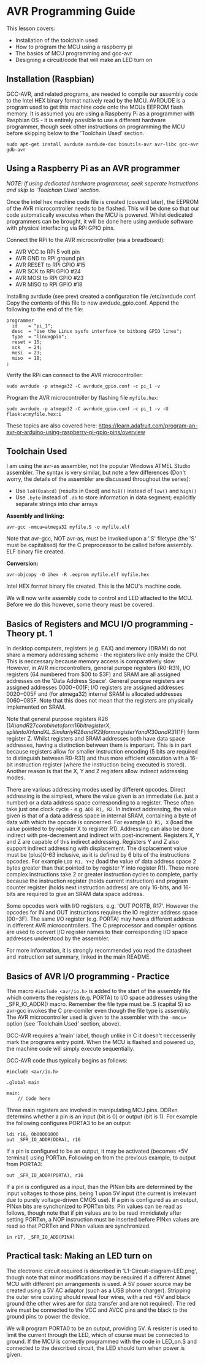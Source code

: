 AVR Programming Guide
=====================

This lesson covers:
 - Installation of the toolchain used
 - How to program the MCU using a raspberry pi
 - The basics of MCU programming and gcc-avr 
 - Designing a circuit/code that will make an LED turn on

Installation (Raspbian)
-----------------------

GCC-AVR, and related programs, are needed to compile our assembly code to the
Intel HEX binary format natively read by the MCU. AVRDUDE is a program used to
get this machine code onto the MCUs EEPROM flash memory. It is assumed you are
using a Raspberry Pi as a programmer with Raspbian OS - it is entirely
possible to use a different hardware programmer, though seek other instructions
on programming the MCU before skipping below to the 'Toolchain Used' section.

```
sudo apt-get install avrdude avrdude-doc binutils-avr avr-libc gcc-avr gdb-avr
```

Using a Raspberry Pi as an AVR programmer
-----------------------------------------

_NOTE: if using dedicated hardware programmer, seek seperate instructions
and skip to 'Toolchain Used' section._

Once the intel hex machine code file is created (covered later), the EEPROM of 
the AVR microcontroller needs to be flashed. This will be done so that our
code automatically executes when the MCU is powered. Whilst dedicated 
programmers can be brought, it will be done here using avrdude software with 
physical interfacing via RPi GPIO pins.

Connect the RPi to the AVR microcontroller (via a breadboard):
 - AVR VCC to RPi 5 volt pin
 - AVR GND to RPi ground pin
 - AVR RESET to RPi GPIO #15
 - AVR SCK to RPi GPIO #24
 - AVR MOSI to RPi GPIO #23
 - AVR MISO to RPi GPIO #18

Installing avrdude (see prev) created a configuration file /etc/avrdude.conf.
Copy the contents of this file to new avrdude\_gpio.conf. Append the following
to the end of the file:

```
programmer
  id    = "pi_1";
  desc  = "Use the Linux sysfs interface to bitbang GPIO lines";
  type  = "linuxgpio";
  reset = 15;
  sck   = 24;
  mosi  = 23;
  miso  = 18;
;
```

Verify the RPi can connect to the AVR microcontroller:

``` 
sudo avrdude -p atmega32 -C avrdude_gpio.conf -c pi_1 -v
```

Program the AVR microcontroller by flashing file `myfile.hex`:

```
sudo avrdude -p atmega32 -C avrdude_gpio.conf -c pi_1 -v -U flask:w:myfile.hex:i
```

These topics are also covered here: 
https://learn.adafruit.com/program-an-avr-or-arduino-using-raspberry-pi-gpio-pins/overview

Toolchain Used
--------------

I am using the avr-as assembler, not the popular Windows ATMEL Studio 
assembler. The syntax is very similar, but note a few differences
(Don't worry, the details of the assembler are discussed throughout the series):
 - Use `lo8(0xabcd)` (results in 0xcd) and `hi8()` instead of `low()` 
   and `high()`
 - Use `.byte` instead of `.db` to store information in data segment;
   explicitly separate strings into char arrays 

**Assembly and linking:**

```
avr-gcc -mmcu=atmega32 myfile.S -o myfile.elf
```

Note that avr-gcc, NOT avr-as, must be invoked upon a '.S' filetype (the 'S'
must be capitalised) for the C preprocessor to be called before assembly.
ELF binary file created.

**Conversion:**

```
avr-objcopy -O ihex -R .eeprom myfile.elf myfile.hex
```

Intel HEX format binary file created. This is the MCU's machine code.

We will now write assembly code to control and LED attacted to the MCU. Before
we do this however, some theory must be covered.

Basics of Registers and MCU I/O programming - Theory pt. 1
----------------------------------------------------------

In desktop computers, registers (e.g. EAX) and memory (DRAM) do not share a 
memory addressing scheme - the registers live only inside the CPU. This is
neccessary because memory access is comparatively slow. However, in AVR
microcontrollers, general purope registers (R0-R31), I/O registers
(64 numbered from $00 to $3F) and SRAM are all assigned addresses on the
'Data Address Space'. General puropse registers are assigned addresses
$0000-$001F; I/O registers are assigned addresses $0020-$005F and (for 
atmega32) internal SRAM is allocated addresses $0060-$085F. Note that this
does not mean that the registers are physically implemented on SRAM.

Note that general purpose registers R26 ($1A) and R27 combine to form
16 bit register X, split into XH and XL. Similarly R28 and R29 form
register Y and R30 and R31 ($1F) form register Z. Whilst registers and
SRAM addresses both have data space addresses, having a distinction 
between them is important. This is in part because registers allow for
smaller instruction encoding (5 bits are required to distinguish between
R0-R31) and thus more efficient execution with a 16-bit instruction register
(where the instruction being executed is stored). Another reason is that the
X, Y and Z registers allow indirect addressing modes.

There are various addressing modes used by different opcodes. Direct 
addressing is the simplest, where the value given is an immediate (i.e.
just a number) or a data address space corresponding to a register. 
These often take just one clock cycle - e.g. `ADD R1, R2`. In indirect 
addressing, the value given is that of a data address space in internal SRAM,
containing a byte of data with which the opcode is concerned.
For example `LD R1, X` (load the value pointed to by register X to register
R1). Addressing can also be done indirect with pre-decrement and indirect
with post-increment. Registers X, Y and Z are capable of this indirect
addressing. Registers Y and Z also support indirect addressing with
displacement. The displacement value must be (plus)0-63 inclusive, as it is
defined by 6 bits of the instructions opcodes. For example `LDD R1, Y+2`
(load the value of data address space 2 bytes greater than that pointed to by 
register Y into register R1). These more complex instructions take 2 or 
greater instruction cycles to complete, partly because the instruction
register (holds current instruction) and program counter register (holds next
instruction address) are only 16-bits, and 16-bits are required to give an SRAM 
data space address.

Some opcodes work with I/O registers, e.g. 'OUT PORTB, R17'. However the 
opcodes for IN and OUT instructions requires the IO register address space 
($00-$3F). The same I/O register (e.g. PORTA) may have a different address 
in different AVR microcontrollers. The C preprocessor and compiler options 
are used to convert I/O register names to their corresponding I/O space 
addresses understood by the assembler.

For more information, it is strongly recommended you read the datasheet and
instruction set summary, linked in the main README.

Basics of AVR I/O programming - Practice
----------------------------------------

The macro `#include <avr/io.h>` is added to the start of the assembly 
file which converts the registers (e.g. PORTA) to I/O space addresses using the 
\_SFR\_IO\_ADDR() macro. Remember the file type must be .S (capital S) so avr-gcc 
invokes the C pre-comiler even though the file type is assembly. The AVR 
microcontroller used is given to the assembler with the `-mmcu=` option (see
'Toolchain Used' section, above).

GCC-AVR requires a 'main' label, though unlike in C it doesn't neccesserily
mark the programs entry point. When the MCU is flashed and powered up, the 
machine code will simply execute sequentially.

GCC-AVR code thus typically begins as follows:

```
#include <avr/io.h>

.global main

main:
    // Code here
```

Three main registers are involved in manipulating MCU pins. DDRxn determins 
whether a pin is an input (bit is 0) or output (bit is 1). For example the 
following configures PORTA3 to be an output:

```
ldi r16, 0b00001000
out _SFR_IO_ADDR(DDRA), r16
```

If a pin is configured to be an output, it may be activated (becomes +5V 
terminal) using PORTxn. Following on from the previous example, to output from
PORTA3:

```
out _SFR_IO_ADDR(PORTA), r16
```

If a pin is configured as a input, than the PINxn bits are determined by the
input voltages to those pins, being 1 upon 5V input (the current is irrelevant
due to purely voltage-driven CMOS use). If a pin is configured as an output,
PINxn bits are synchonized to PORTxn bits. Pin values can be read as follows,
though note that if pin values are to be read immidiately after setting PORTxn,
a NOP instruction must be inserted before PINxn values are read so that PORTxn
and PINxn values are synchronized.

```
in r17, _SFR_IO_ADD(PINA)
```

Practical task: Making an LED turn on
-------------------------------------

The electronic circuit required is described in 'L1-Circuit-diagram-LED.png',
though note that minor modifications may be required if a different Atmel MCU
with different pin arrangements is used. A 5V power source may be created using
a 5V AC adaptor (such as a USB phone charger). Stripping the outer wire coating
should reveal four wires, with a red +5V and black ground (the other wires are
for data transfer and are not required). The red wire must be connected to the
VCC and AVCC pins and the black to the ground pins to power the device.

We will program PORTA0 to be an output, providing 5V. A resister is used to 
limit the current through the LED, which of course must be connected to ground.
If the MCU is correctly programmed with the code in LED\_on.S and connected to
the described circuit, the LED should turn when power is given.

